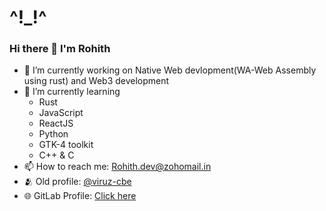 # ^!_!^
### Hi there 👋 I'm Rohith

- 🔭 I’m currently working on Native Web devlopment(WA-Web Assembly using rust) and Web3 development
- 🌱 I’m currently learning 
    - Rust
    - JavaScript
    - ReactJS
    - Python
    - GTK-4 toolkit
    - C++ & C
- 📫 How to reach me: Rohith.dev@zohomail.in
- 🫂 Old profile: <a href="https://github.com/viruz-cbe">@viruz-cbe</a>
- 🌐 GitLab Profile: <a href="https://gitlab.com/rohi-dev"> Click here </a>
<!--
**rohi-devs/rohi-devs** is a ✨ _special_ ✨ repository because its `README.md` (this file) appears on your GitHub profile.

Here are some ideas to get you started:


- 👯 I’m looking to collaborate on ...
- 🤔 I’m looking for help with ...
- 💬 Ask me about ...
- 📫 How to reach me: ...
- 😄 Pronouns: ...
- ⚡ Fun fact: ...
-->
